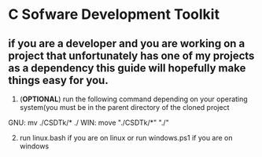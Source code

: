 # C Sofware Development Toolkit

## if you are a developer and you are working on a project that unfortunately has one of my projects as a dependency this guide will hopefully make things easy for you.

1) (**OPTIONAL**) run the following command depending on your operating system(you must be in the parent directory of the cloned project

GNU: mv ./CSDTk/* ./
WIN: move "./CSDTk/*" "./"

2) run linux.bash if you are on linux or run windows.ps1 if you are on windows
